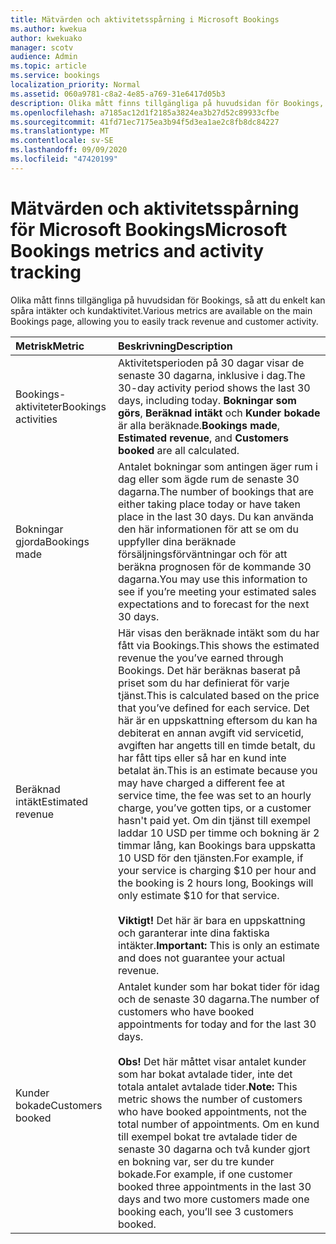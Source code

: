 ```yaml
---
title: Mätvärden och aktivitetsspårning i Microsoft Bookings
ms.author: kwekua
author: kwekuako
manager: scotv
audience: Admin
ms.topic: article
ms.service: bookings
localization_priority: Normal
ms.assetid: 060a9781-c8a2-4e85-a769-31e6417d05b3
description: Olika mått finns tillgängliga på huvudsidan för Bookings, så att du enkelt kan spåra intäkter och kundaktivitet.
ms.openlocfilehash: a7185ac12d1f2185a3824ea3b27d52c89933cfbe
ms.sourcegitcommit: 41fd71ec7175ea3b94f5d3ea1ae2c8fb8dc84227
ms.translationtype: MT
ms.contentlocale: sv-SE
ms.lasthandoff: 09/09/2020
ms.locfileid: "47420199"
---
```

# <a name="microsoft-bookings-metrics-and-activity-tracking"></a><span data-ttu-id="02d69-103">Mätvärden och aktivitetsspårning för Microsoft Bookings</span><span class="sxs-lookup"><span data-stu-id="02d69-103">Microsoft Bookings metrics and activity tracking</span></span>

<span data-ttu-id="02d69-104">Olika mått finns tillgängliga på huvudsidan för Bookings, så att du enkelt kan spåra intäkter och kundaktivitet.</span><span class="sxs-lookup"><span data-stu-id="02d69-104">Various metrics are available on the main Bookings page, allowing you to easily track revenue and customer activity.</span></span>

| <span data-ttu-id="02d69-105">Metrisk</span><span class="sxs-lookup"><span data-stu-id="02d69-105">Metric</span></span> | <span data-ttu-id="02d69-106">Beskrivning</span><span class="sxs-lookup"><span data-stu-id="02d69-106">Description</span></span> |
|:---|:---|
| <span data-ttu-id="02d69-107">Bookings-aktiviteter</span><span class="sxs-lookup"><span data-stu-id="02d69-107">Bookings activities</span></span> | <span data-ttu-id="02d69-108">Aktivitetsperioden på 30 dagar visar de senaste 30 dagarna, inklusive i dag.</span><span class="sxs-lookup"><span data-stu-id="02d69-108">The 30-day activity period shows the last 30 days, including today.</span></span> <span data-ttu-id="02d69-109">**Bokningar som görs**, **Beräknad intäkt** och **Kunder bokade** är alla beräknade.</span><span class="sxs-lookup"><span data-stu-id="02d69-109">**Bookings made**, **Estimated revenue**, and **Customers booked** are all calculated.</span></span> |
| <span data-ttu-id="02d69-110">Bokningar gjorda</span><span class="sxs-lookup"><span data-stu-id="02d69-110">Bookings made</span></span> | <span data-ttu-id="02d69-111">Antalet bokningar som antingen äger rum i dag eller som ägde rum de senaste 30 dagarna.</span><span class="sxs-lookup"><span data-stu-id="02d69-111">The number of bookings that are either taking place today or have taken place in the last 30 days.</span></span> <span data-ttu-id="02d69-112">Du kan använda den här informationen för att se om du uppfyller dina beräknade försäljningsförväntningar och för att beräkna prognosen för de kommande 30 dagarna.</span><span class="sxs-lookup"><span data-stu-id="02d69-112">You may use this information to see if you’re meeting your estimated sales expectations and to forecast for the next 30 days.</span></span> |
| <span data-ttu-id="02d69-113">Beräknad intäkt</span><span class="sxs-lookup"><span data-stu-id="02d69-113">Estimated revenue</span></span> | <span data-ttu-id="02d69-114">Här visas den beräknade intäkt som du har fått via Bookings.</span><span class="sxs-lookup"><span data-stu-id="02d69-114">This shows the estimated revenue the you’ve earned through Bookings.</span></span> <span data-ttu-id="02d69-115">Det här beräknas baserat på priset som du har definierat för varje tjänst.</span><span class="sxs-lookup"><span data-stu-id="02d69-115">This is calculated based on the price that you’ve defined for each service.</span></span> <span data-ttu-id="02d69-116">Det här är en uppskattning eftersom du kan ha debiterat en annan avgift vid servicetid, avgiften har angetts till en timde betalt, du har fått tips eller så har en kund inte betalat än.</span><span class="sxs-lookup"><span data-stu-id="02d69-116">This is an estimate because you may have charged a different fee at service time, the fee was set to an hourly charge, you’ve gotten tips, or a customer hasn't paid yet.</span></span> <span data-ttu-id="02d69-117">Om din tjänst till exempel laddar 10 USD per timme och bokning är 2 timmar lång, kan Bookings bara uppskatta 10 USD för den tjänsten.</span><span class="sxs-lookup"><span data-stu-id="02d69-117">For example, if your service is charging $10 per hour and the booking is 2 hours long, Bookings will only estimate $10 for that service.</span></span><br/><br/><span data-ttu-id="02d69-118">**Viktigt!** Det här är bara en uppskattning och garanterar inte dina faktiska intäkter.</span><span class="sxs-lookup"><span data-stu-id="02d69-118">**Important:** This is only an estimate and does not guarantee your actual revenue.</span></span> |
| <span data-ttu-id="02d69-119">Kunder bokade</span><span class="sxs-lookup"><span data-stu-id="02d69-119">Customers booked</span></span> | <span data-ttu-id="02d69-120">Antalet kunder som har bokat tider för idag och de senaste 30 dagarna.</span><span class="sxs-lookup"><span data-stu-id="02d69-120">The number of customers who have booked appointments for today and for the last 30 days.</span></span><br/><br/><span data-ttu-id="02d69-121">**Obs!** Det här måttet visar antalet kunder som har bokat avtalade tider, inte det totala antalet avtalade tider.</span><span class="sxs-lookup"><span data-stu-id="02d69-121">**Note:** This metric shows the number of customers who have booked appointments, not the total number of appointments.</span></span> <span data-ttu-id="02d69-122">Om en kund till exempel bokat tre avtalade tider de senaste 30 dagarna och två kunder gjort en bokning var, ser du tre kunder bokade.</span><span class="sxs-lookup"><span data-stu-id="02d69-122">For example, if one customer booked three appointments in the last 30 days and two more customers made one booking each, you’ll see 3 customers booked.</span></span> |
